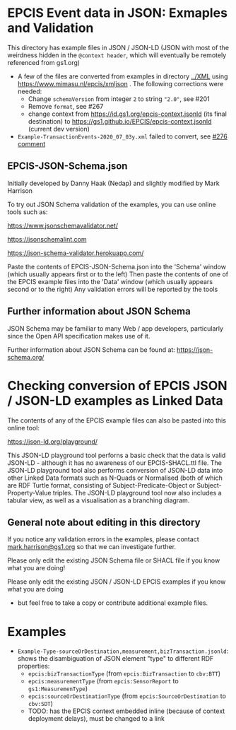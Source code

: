 # EPCIS Event data in JSON: Exmaples and Validation

This directory has example files in JSON / JSON-LD  (JSON with most of the  weirdness hidden in the `@context header`, which will eventually be remotely referenced from gs1.org)

- A few of the files are converted from examples in directory [../XML](../XML) using https://www.mimasu.nl/epcis/xmljson . The following corrections were needed: 
  - Change `schemaVersion` from integer `2` to string `"2.0"`, see #201
  - Remove `format`, see #267
  - change context from https://id.gs1.org/epcis-context.jsonld (its final destination) to https://gs1.github.io/EPCIS/epcis-context.jsonld (current dev version)
- `Example-TransactionEvents-2020_07_03y.xml` failed to convert, see [#276 comment](https://github.com/gs1/EPCIS/issues/276#issuecomment-843137007)

## EPCIS-JSON-Schema.json

Initially developed by Danny Haak (Nedap) and slightly modified by Mark Harrison

To try out JSON Schema validation of the examples, you can use online tools such as:

https://www.jsonschemavalidator.net/

https://jsonschemalint.com

https://json-schema-validator.herokuapp.com/

Paste the contents of EPCIS-JSON-Schema.json into the 'Schema' window (which usually appears first or to the left)
Then paste the contents of one of the EPCIS example files into the 'Data' window (which usually appears second or to the right)
Any validation errors will be reported by the tools

## Further information about JSON Schema

JSON Schema may be familiar to many Web / app developers, particularly since the Open API specification makes use of it.

Further information about JSON Schema can be found at: https://json-schema.org/

# Checking conversion of EPCIS JSON / JSON-LD examples as Linked Data

The contents of any of the EPCIS example files can also be pasted into this online tool:

https://json-ld.org/playground/

This JSON-LD playground tool perforns a basic check that the data is valid JSON-LD - although it has no awareness of our EPCIS-SHACL.ttl file.
The JSON-LD playground tool also performs conversion of JSON-LD data into other Linked Data formats such as N-Quads or Normalised (both of which are RDF Turtle format, consisting of Subject-Predicate-Object or Subject-Property-Value triples.
The JSON-LD playground tool now also includes a tabular view, as well as a visualisation as  a branching diagram.


## General note about editing in this directory

If you notice any validation errors in the examples, please contact mark.harrison@gs1.org so that we can investigate further.

Please only edit the existing JSON Schema file or SHACL file if you know what you are doing!

Please only edit the existing JSON / JSON-LD EPCIS examples if you know what you are doing 
- but feel free to take a copy or contribute additional example files.

# Examples

- `Example-Type-sourceOrDestination,measurement,bizTransaction.jsonld`: 
  shows the disambiguation of JSON element "type" to different RDF properties:
  - `epcis:bizTransactionType` (from `epcis:BizTransaction` to `cbv:BTT`)
  - `epcis:measurementType` (from `epcis:SensorReport` to `gs1:MeasuremenType`)
  - `epcis:sourceOrDestinationType` (from `epcis:SourceOrDestination` to `cbv:SDT`)
  - TODO: has the EPCIS context embedded inline (because of context deployment delays), must be changed to a link

